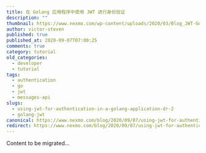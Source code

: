```yaml
---
title: 在 Golang 应用程序中使用 JWT 进行身份验证
description: ""
thumbnail: https://www.nexmo.com/wp-content/uploads/2020/03/Blog_JWT-Golang_Authentification_1200x600-2.png
author: victor-steven
published: true
published_at: 2020-09-07T07:00:25
comments: true
category: tutorial
old_categories:
  - developer
  - tutorial
tags:
  - authentication
  - go
  - jwt
  - messages-api
slugs:
  - using-jwt-for-authentication-in-a-golang-application-dr-2
  - golang-jwt
canonical: https://www.nexmo.com/blog/2020/09/07/using-jwt-for-authentication-in-a-golang-application-dr-2
redirect: https://www.nexmo.com/blog/2020/09/07/using-jwt-for-authentication-in-a-golang-application-dr-2
---
```

Content to be migrated...